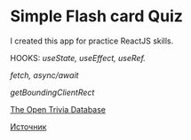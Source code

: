 # Simple Flash card Quiz

I created this app for practice ReactJS skills.

HOOKS: *useState, useEffect, useRef.*

*fetch, async/await*

*getBoundingClientRect*

[The Open Trivia Database](https://opentdb.com/api_config.php)

[Источник](https://youtu.be/hEtZ040fsD8)